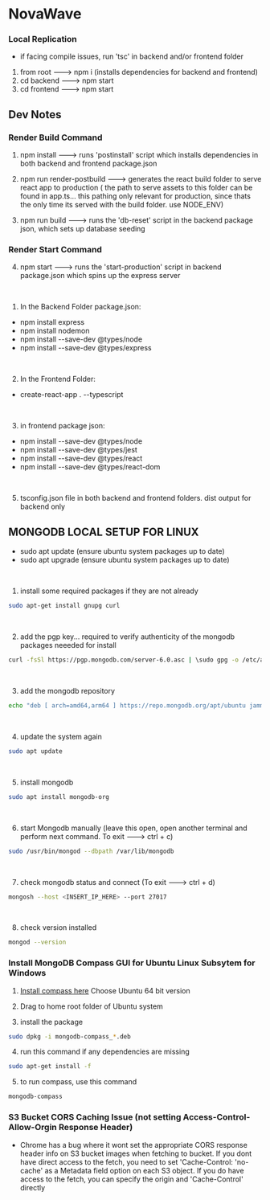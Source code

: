 # NovaWave

### Local Replication

* if facing compile issues, run 'tsc' in backend and/or frontend folder

1. from root ---> npm i (installs dependencies for backend and frontend)
2. cd backend ---> npm start
3. cd frontend ---> npm start


## Dev Notes


### Render Build Command

1. npm install ---> runs 'postinstall' script which installs dependencies in both backend and frontend package.json

2. npm run render-postbuild ---> generates the react build folder to serve react app to production ( the path to serve assets to this folder can be found in app.ts... this pathing only relevant for production, since thats the only time its served with the build folder. use NODE_ENV)

3. npm run build ---> runs the 'db-reset' script in the backend package json, which sets up database seeding

### Render Start Command

4. npm start ---> runs the  'start-production' script in backend package.json which spins up the express server

<br>

1. In the Backend Folder package.json:
* npm install express
* npm install nodemon
* npm install --save-dev @types/node
* npm install --save-dev @types/express

<br>

2. In the Frontend Folder:
* create-react-app . --typescript

<br>

3. in frontend package json:
* npm install --save-dev @types/node
* npm install --save-dev @types/jest
* npm install --save-dev @types/react
* npm install --save-dev @types/react-dom

<br>

5. tsconfig.json file in both backend and frontend folders. dist output for backend only


## MONGODB LOCAL SETUP FOR LINUX

* sudo apt update   (ensure ubuntu system packages up to date)
* sudo apt upgrade  (ensure ubuntu system packages up to date)

<br />

1. install some required packages if they are not already
```bash
sudo apt-get install gnupg curl
```

<br />

2. add the pgp key... required to verify authenticity of the mongodb packages neeeded for install
```bash
curl -fsSl https://pgp.mongodb.com/server-6.0.asc | \sudo gpg -o /etc/apt/trusted.gpg.d//mongodb-server-6.0.gpg \--dearmor
```

<br />

3. add the mongodb repository
```bash
echo "deb [ arch=amd64,arm64 ] https://repo.mongodb.org/apt/ubuntu jammy/mongodb-org/6.0 multiverse" | sudo tee /etc/apt/sources.list.d/mongodb-org-6.0.list
```

<br />

4. update the system again
```bash
sudo apt update
```

<br />

5. install mongodb
```bash
sudo apt install mongodb-org
```

<br />

6. start Mongodb manually (leave this open, open another terminal and perform next command. To exit ---> ctrl + c)
```bash
sudo /usr/bin/mongod --dbpath /var/lib/mongodb
```

<br />

7. check mongodb status and connect (To exit ---> ctrl + d)
```bash
mongosh --host <INSERT_IP_HERE> --port 27017
```

<br />

8. check version installed
```bash
mongod --version
```


### Install MongoDB Compass GUI for Ubuntu Linux Subsytem for Windows

1. [Install compass here](https://www.mongodb.com/try/download/atlascli) Choose Ubuntu 64 bit version

2. Drag to home root folder of Ubuntu system

3. install the package
```bash
sudo dpkg -i mongodb-compass_*.deb
```

4. run this command if any dependencies are missing
```bash
sudo apt-get install -f
```

5. to run compass, use this command
```bash
mongodb-compass
```

### S3 Bucket CORS Caching Issue (not setting Access-Control-Allow-Orgin Response Header)

* Chrome has a bug where it wont set the appropriate CORS response header info on S3 bucket images when fetching to bucket. If you dont have direct access to the fetch, you need to set 'Cache-Control: 'no-cache' as a Metadata field option on each S3 object. If you do have access to the fetch, you can specify the origin and 'Cache-Control' directly
